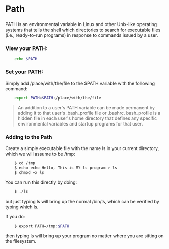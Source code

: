 # Path

### 
PATH is an environmental variable in Linux and other Unix-like operating systems that tells the shell which directories to search for executable files (i.e., ready-to-run programs) in response to commands issued by a user.


### View your PATH:
```bash
    echo $PATH
```

### Set your PATH:

Simply add /place/with/the/file to the $PATH variable with the following command:

```bash
    export PATH=$PATH:/place/with/the/file
```

> An addition to a user's PATH variable can be made permanent by adding it to that user's .bash_profile file or .bashrc.   bash_profile is a hidden file in each user's home directory that defines any specific environmental variables and startup programs for that user.

### Adding to the Path
Create a simple executable file with the name ls in your current directory, which we will assume to be /tmp:

```bash
    $ cd /tmp
    $ echo echo Hello, This is MY ls program > ls
    $ chmod +x ls
```
You can run this directly by doing:

```bash
    $ ./ls
```

but just typing ls will bring up the normal /bin/ls, which can be verified by typing which ls.

If you do:

```bash
    $ export PATH=/tmp:$PATH
```

then typing ls will bring up your program no matter where you are sitting on the filesystem.



